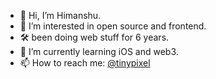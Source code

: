 - 👋 Hi, I’m Himanshu.
- 👀 I’m interested in open source and frontend.
- 🛠️ been doing web stuff for 6 years.
- 🌱 I’m currently learning iOS and web3.
- 📫 How to reach me: [@tinypixel](https://twitter.com/tinypixel_)

<!---
tinypixel-os/tinypixel-os is a ✨ special ✨ repository because its `README.md` (this file) appears on your GitHub profile.
You can click the Preview link to take a look at your changes.
--->
